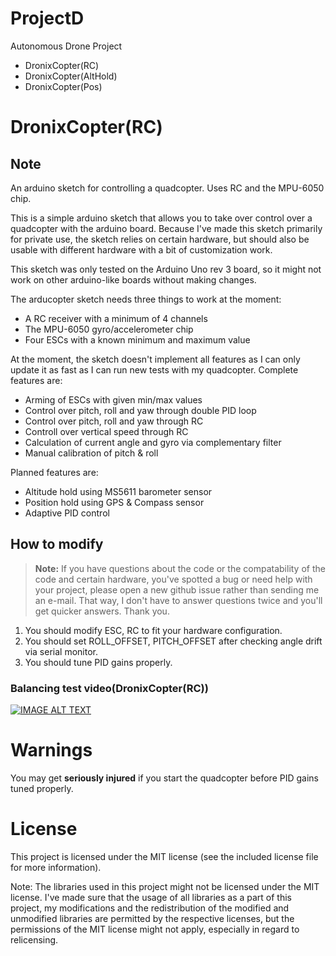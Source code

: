 # ProjectD
Autonomous Drone Project
* DronixCopter(RC)
* DronixCopter(AltHold)
* DronixCopter(Pos)

# DronixCopter(RC)
## Note
An arduino sketch for controlling a quadcopter. Uses RC and the MPU-6050 chip.

This is a simple arduino sketch that allows you to take over control over a quadcopter with the arduino board. Because I've made this sketch primarily for private use, the sketch relies on certain hardware, but should also be usable with different hardware with a bit of customization work.

This sketch was only tested on the Arduino Uno rev 3 board, so it might not work on other arduino-like boards without making changes.

The arducopter sketch needs three things to work at the moment:
* A RC receiver with a minimum of 4 channels
* The MPU-6050 gyro/accelerometer chip
* Four ESCs with a known minimum and maximum value

At the moment, the sketch doesn't implement all features as I can only update it as fast as I can run new tests with my quadcopter. Complete features are:

* Arming of ESCs with given min/max values
* Control over pitch, roll and yaw through double PID loop
* Control over pitch, roll and yaw through RC
* Controll over vertical speed through RC
* Calculation of current angle and gyro via complementary filter
* Manual calibration of pitch & roll

Planned features are:
* Altitude hold using MS5611 barometer sensor
* Position hold using GPS & Compass sensor
* Adaptive PID control

## How to modify
> **Note:**
> If you have questions about the code or the compatability of the code and certain hardware, you've spotted a bug or need help with your project, please open a new github issue rather than sending me an e-mail. That way, I don't have to answer questions twice and you'll get quicker answers. Thank you.

1. You should modify ESC, RC to fit your hardware configuration.
2. You should set ROLL_OFFSET, PITCH_OFFSET after checking angle drift via serial monitor.
3. You should tune PID gains properly.

### Balancing test video(DronixCopter(RC))
[![IMAGE ALT TEXT](http://img.youtube.com/vi/OuCgH725ByI/0.jpg)](http://www.youtube.com/watch?v=OuCgH725ByI "DronixCopter(RC) balancing test")


# Warnings
You may get **seriously injured** if you start the quadcopter before PID gains tuned properly.


# License
This project is licensed under the MIT license (see the included license file for more information).

Note: The libraries used in this project might not be licensed under the MIT license. I've made sure that the usage of all libraries as a part of this project, my modifications and the redistribution of the modified and unmodified libraries are permitted by the respective licenses, but the permissions of the MIT license might not apply, especially in regard to relicensing.
